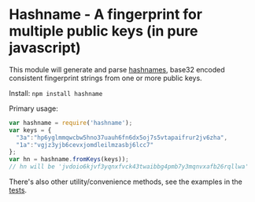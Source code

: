 # Hashname - A fingerprint for multiple public keys (in pure javascript)

This module will generate and parse [hashnames](https://github.com/telehash/telehash.org/tree/v3/v3/hashname), base32 encoded consistent fingerprint strings from one or more public keys.

Install: `npm install hashname`

Primary usage:

```js
var hashname = require('hashname');
var keys = {
  "3a":"hp6yglmmqwcbw5hno37uauh6fn6dx5oj7s5vtapaifrur2jv6zha",
  "1a":"vgjz3yjb6cevxjomdleilmzasbj6lcc7"
};
var hn = hashname.fromKeys(keys));
// hn will be 'jvdoio6kjvf3yqnxfvck43twaibbg4pmb7y3mqnvxafb26rqllwa'
```

There's also other utility/convenience methods, see the examples in the [tests](test/).